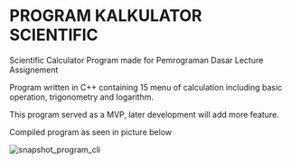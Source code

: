 # PROGRAM KALKULATOR SCIENTIFIC

Scientific Calculator Program made for Pemrograman Dasar Lecture Assignement

Program written in C++ containing 15 menu of calculation including basic operation, trigonometry and logarithm.

This program served as a MVP, later development will add more feature.

Compiled program as seen in picture below

![snapshot_program_cli](https://user-images.githubusercontent.com/101339523/170889221-cc8a14ac-d878-4c17-9d46-be5bf3d77b4f.jpg)
